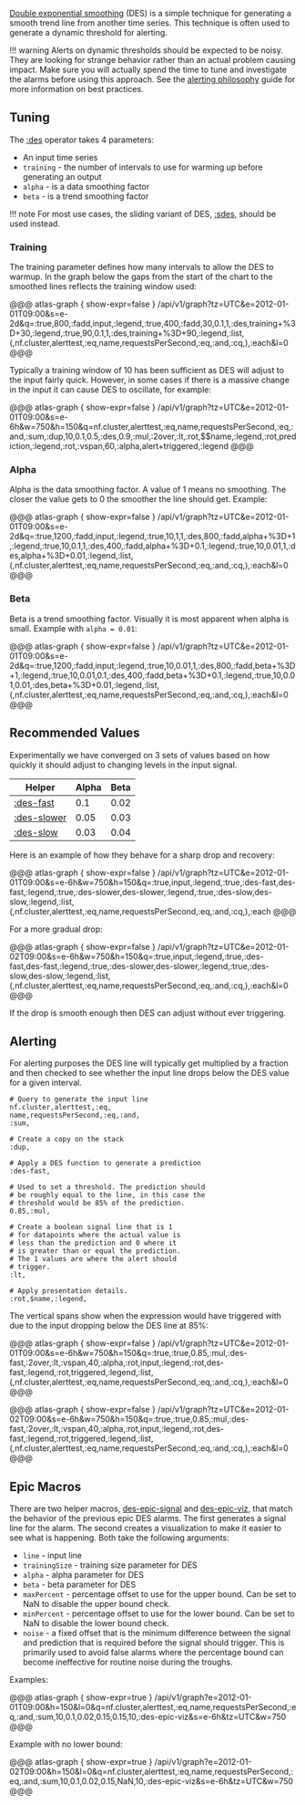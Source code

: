 [Double exponential smoothing](http://www.itl.nist.gov/div898/handbook/pmc/section4/pmc433.htm)
(DES) is a simple technique for generating a smooth trend line from another time series. This
technique is often used to generate a dynamic threshold for alerting.

!!! warning
    Alerts on dynamic thresholds should be expected to be noisy. They are looking
    for strange behavior rather than an actual problem causing impact. Make sure you will
    actually spend the time to tune and investigate the alarms before using this approach.
    See the [alerting philosophy](alerting-philosophy.md) guide for more information on best
    practices.

## Tuning

The [:des](ref/des.md) operator takes 4 parameters:

* An input time series
* `training` - the number of intervals to use for warming up before generating an output
* `alpha` - is a data smoothing factor
* `beta` - is a trend smoothing factor

!!! note
    For most use cases, the sliding variant of DES, [:sdes](ref/sdes.md), should be used instead.

### Training

The training parameter defines how many intervals to allow the DES to warmup. In the graph
below the gaps from the start of the chart to the smoothed lines reflects the training window
used:

@@@ atlas-graph { show-expr=false }
/api/v1/graph?tz=UTC&e=2012-01-01T09:00&s=e-2d&q=:true,800,:fadd,input,:legend,:true,400,:fadd,30,0.1,1,:des,training+%3D+30,:legend,:true,90,0.1,1,:des,training+%3D+90,:legend,:list,(,nf.cluster,alerttest,:eq,name,requestsPerSecond,:eq,:and,:cq,),:each&l=0
@@@

Typically a training window of 10 has been sufficient as DES will adjust to the input fairly
quick. However, in some cases if there is a massive change in the input it can cause DES to
oscillate, for example:

@@@ atlas-graph { show-expr=false }
/api/v1/graph?tz=UTC&e=2012-01-01T09:00&s=e-6h&w=750&h=150&q=nf.cluster,alerttest,:eq,name,requestsPerSecond,:eq,:and,:sum,:dup,10,0.1,0.5,:des,0.9,:mul,:2over,:lt,:rot,$$name,:legend,:rot,prediction,:legend,:rot,:vspan,60,:alpha,alert+triggered,:legend
@@@

### Alpha

Alpha is the data smoothing factor. A value of 1 means no smoothing. The closer the value
gets to 0 the smoother the line should get. Example:

@@@ atlas-graph { show-expr=false }
/api/v1/graph?tz=UTC&e=2012-01-01T09:00&s=e-2d&q=:true,1200,:fadd,input,:legend,:true,10,1,1,:des,800,:fadd,alpha+%3D+1,:legend,:true,10,0.1,1,:des,400,:fadd,alpha+%3D+0.1,:legend,:true,10,0.01,1,:des,alpha+%3D+0.01,:legend,:list,(,nf.cluster,alerttest,:eq,name,requestsPerSecond,:eq,:and,:cq,),:each&l=0
@@@

### Beta

Beta is a trend smoothing factor. Visually it is most apparent when alpha is small. Example
with `alpha = 0.01`:

@@@ atlas-graph { show-expr=false }
/api/v1/graph?tz=UTC&e=2012-01-01T09:00&s=e-2d&q=:true,1200,:fadd,input,:legend,:true,10,0.01,1,:des,800,:fadd,beta+%3D+1,:legend,:true,10,0.01,0.1,:des,400,:fadd,beta+%3D+0.1,:legend,:true,10,0.01,0.01,:des,beta+%3D+0.01,:legend,:list,(,nf.cluster,alerttest,:eq,name,requestsPerSecond,:eq,:and,:cq,),:each&l=0
@@@

## Recommended Values

Experimentally we have converged on 3 sets of values based on how quickly it should adjust
to changing levels in the input signal.

| Helper                             | Alpha  | Beta  |
|------------------------------------|--------|-------|
| [:des-fast](ref/des-fast.md)       | 0.1    | 0.02  |
| [:des-slower](ref/des-slower.md) | 0.05   | 0.03  |
| [:des-slow](ref/des-slow.md)     | 0.03   | 0.04  |

Here is an example of how they behave for a sharp drop and recovery:

@@@ atlas-graph { show-expr=false }
/api/v1/graph?tz=UTC&e=2012-01-01T09:00&s=e-6h&w=750&h=150&q=:true,input,:legend,:true,:des-fast,des-fast,:legend,:true,:des-slower,des-slower,:legend,:true,:des-slow,des-slow,:legend,:list,(,nf.cluster,alerttest,:eq,name,requestsPerSecond,:eq,:and,:cq,),:each
@@@

For a more gradual drop:

@@@ atlas-graph { show-expr=false }
/api/v1/graph?tz=UTC&e=2012-01-02T09:00&s=e-6h&w=750&h=150&q=:true,input,:legend,:true,:des-fast,des-fast,:legend,:true,:des-slower,des-slower,:legend,:true,:des-slow,des-slow,:legend,:list,(,nf.cluster,alerttest,:eq,name,requestsPerSecond,:eq,:and,:cq,),:each&l=0
@@@

If the drop is smooth enough then DES can adjust without ever triggering.

## Alerting

For alerting purposes the DES line will typically get multiplied by a fraction and then
checked to see whether the input line drops below the DES value for a given interval.

```
# Query to generate the input line
nf.cluster,alerttest,:eq,
name,requestsPerSecond,:eq,:and,
:sum,

# Create a copy on the stack
:dup,

# Apply a DES function to generate a prediction
:des-fast,

# Used to set a threshold. The prediction should
# be roughly equal to the line, in this case the
# threshold would be 85% of the prediction.
0.85,:mul,

# Create a boolean signal line that is 1
# for datapoints where the actual value is
# less than the prediction and 0 where it
# is greater than or equal the prediction.
# The 1 values are where the alert should
# trigger.
:lt,

# Apply presentation details.
:rot,$name,:legend,
```

The vertical spans show when the expression would have triggered with due to the input
dropping below the DES line at 85%:

@@@ atlas-graph { show-expr=false }
/api/v1/graph?tz=UTC&e=2012-01-01T09:00&s=e-6h&w=750&h=150&q=:true,:true,0.85,:mul,:des-fast,:2over,:lt,:vspan,40,:alpha,:rot,input,:legend,:rot,des-fast,:legend,:rot,triggered,:legend,:list,(,nf.cluster,alerttest,:eq,name,requestsPerSecond,:eq,:and,:cq,),:each&l=0
@@@

@@@ atlas-graph { show-expr=false }
/api/v1/graph?tz=UTC&e=2012-01-02T09:00&s=e-6h&w=750&h=150&q=:true,:true,0.85,:mul,:des-fast,:2over,:lt,:vspan,40,:alpha,:rot,input,:legend,:rot,des-fast,:legend,:rot,triggered,:legend,:list,(,nf.cluster,alerttest,:eq,name,requestsPerSecond,:eq,:and,:cq,),:each&l=0
@@@

## Epic Macros

There are two helper macros, [des-epic-signal](ref/des-epic-signal.md) and
[des-epic-viz](ref/des-epic-viz.md), that match the behavior of the previous epic DES alarms.
The first generates a signal line for the alarm. The second creates a visualization to make
it easier to see what is happening. Both take the following arguments:

* `line` - input line
* `trainingSize` - training size parameter for DES
* `alpha` - alpha parameter for DES
* `beta` - beta parameter for DES
* `maxPercent` - percentage offset to use for the upper bound. Can be set to NaN to disable the upper bound check.
* `minPercent` - percentage offset to use for the lower bound. Can be set to NaN to disable the lower bound check.
* `noise` - a fixed offset that is the minimum difference between the signal and prediction that is required before the signal should trigger. This is primarily used to avoid false alarms where the percentage bound can become ineffective for routine noise during the troughs.

Examples:

@@@ atlas-graph { show-expr=true }
/api/v1/graph?e=2012-01-01T09:00&h=150&l=0&q=nf.cluster,alerttest,:eq,name,requestsPerSecond,:eq,:and,:sum,10,0.1,0.02,0.15,0.15,10,:des-epic-viz&s=e-6h&tz=UTC&w=750
@@@

Example with no lower bound:

@@@ atlas-graph { show-expr=true }
/api/v1/graph?e=2012-01-02T09:00&h=150&l=0&q=nf.cluster,alerttest,:eq,name,requestsPerSecond,:eq,:and,:sum,10,0.1,0.02,0.15,NaN,10,:des-epic-viz&s=e-6h&tz=UTC&w=750
@@@
